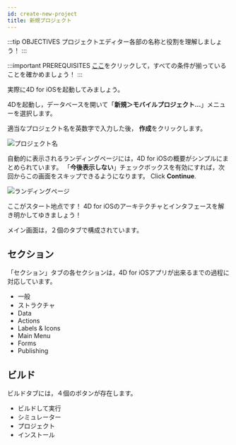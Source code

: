 ```yaml
---
id: create-new-project
title: 新規プロジェクト
---
```


:::tip OBJECTIVES プロジェクトエディター各部の名称と役割を理解しましょう！ :::

:::important PREREQUISITES [ここ](prerequisites.html)をクリックして，すべての条件が揃っていることを確かめましょう！ :::

実際に4D for iOSを起動してみましょう。

4Dを起動し，データベースを開いて「**新規＞モバイルプロジェクト…**」メニューを選択します。

適当なプロジェクト名を英数字で入力した後， **作成**をクリックします。

![プロジェクト名](assets/en/project-editor/Project-creation-4D-for-iOS.png)

自動的に表示されるランディングページには，4D for iOSの概要がシンプルにまとめられています。 「**今後表示しない**」チェックボックスを有効にすれば，次回からこの画面をスキップできるようになります。 Click **Continue**.

![ランディングページ](assets/en/project-editor/Welcome-Screen-4D-for-iOS.png)

ここがスタート地点です！ 4D for iOSのアーキテクチャとインタフェースを解き明かしてゆきましょう！

メイン画面は，２個のタブで構成されています。

## セクション

「セクション」タブの各セクションは，4D for iOSアプリが出来るまでの過程に対応しています。

* 一般
* ストラクチャ
* Data
* Actions
* Labels & Icons
* Main Menu
* Forms
* Publishing

## ビルド

ビルドタブには，４個のボタンが存在します。

* ビルドして実行 
* シミュレーター
* プロジェクト
* インストール
